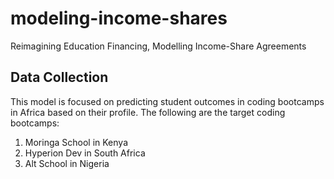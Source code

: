 # modeling-income-shares
Reimagining Education Financing, Modelling Income-Share Agreements

## Data Collection
This model is focused on predicting student outcomes in coding bootcamps in Africa based on their profile. The following are the target coding bootcamps:
1. Moringa School in Kenya
2. Hyperion Dev in South Africa
3. Alt School in Nigeria
